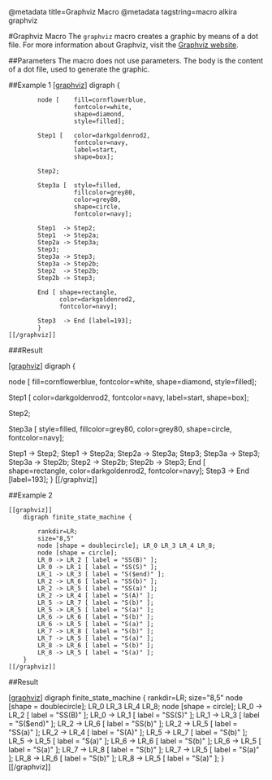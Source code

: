 @metadata title=Graphviz Macro
@metadata tagstring=macro alkira graphviz

[graphviz]: http://www.graphviz.org

#Graphviz Macro
The `graphviz` macro creates a graphic by means of a dot file. For more information about Graphviz, visit the [Graphviz website][graphviz].


##Parameters
The macro does not use parameters. The body is the content of a dot file, used to generate the graphic.


##Example 1
    [[graphviz]]
        digraph {

            node [    fill=cornflowerblue,
                      fontcolor=white,
                      shape=diamond,
                      style=filled];

            Step1 [   color=darkgoldenrod2,
                      fontcolor=navy,
                      label=start,
                      shape=box];

            Step2;

            Step3a [  style=filled,
                      fillcolor=grey80,
                      color=grey80,
                      shape=circle,
                      fontcolor=navy];

            Step1  -> Step2;
            Step1  -> Step2a;
            Step2a -> Step3a;
            Step3;
            Step3a -> Step3;
            Step3a -> Step2b;
            Step2  -> Step2b;
            Step2b -> Step3;

            End [ shape=rectangle,
                  color=darkgoldenrod2,
                  fontcolor=navy];

            Step3  -> End [label=193];
            }
    [[/graphviz]]
    

###Result

[[graphviz]]
digraph {

  node [    fill=cornflowerblue,
            fontcolor=white,
            shape=diamond,
            style=filled];

  Step1 [   color=darkgoldenrod2,
            fontcolor=navy,
            label=start,
            shape=box];

  Step2;

  Step3a [  style=filled,
            fillcolor=grey80,
            color=grey80,
            shape=circle,
            fontcolor=navy];

  Step1  -> Step2;
  Step1  -> Step2a;
  Step2a -> Step3a;
  Step3;
  Step3a -> Step3;
  Step3a -> Step2b;
  Step2  -> Step2b;
  Step2b -> Step3;
  End [ shape=rectangle,
        color=darkgoldenrod2,
        fontcolor=navy];
  Step3  -> End [label=193];
}
[[/graphviz]]


##Example 2

    [[graphviz]]
        digraph finite_state_machine {

            rankdir=LR;
            size="8,5"
            node [shape = doublecircle]; LR_0 LR_3 LR_4 LR_8;
            node [shape = circle];
            LR_0 -> LR_2 [ label = "SS(B)" ];
            LR_0 -> LR_1 [ label = "SS(S)" ];
            LR_1 -> LR_3 [ label = "S($end)" ];
            LR_2 -> LR_6 [ label = "SS(b)" ];
            LR_2 -> LR_5 [ label = "SS(a)" ];
            LR_2 -> LR_4 [ label = "S(A)" ];
            LR_5 -> LR_7 [ label = "S(b)" ];
            LR_5 -> LR_5 [ label = "S(a)" ];
            LR_6 -> LR_6 [ label = "S(b)" ];
            LR_6 -> LR_5 [ label = "S(a)" ];
            LR_7 -> LR_8 [ label = "S(b)" ];
            LR_7 -> LR_5 [ label = "S(a)" ];
            LR_8 -> LR_6 [ label = "S(b)" ];
            LR_8 -> LR_5 [ label = "S(a)" ];
        }
    [[/graphviz]]


##Result

[[graphviz]]
digraph finite_state_machine {
    rankdir=LR;
    size="8,5"
    node [shape = doublecircle]; LR_0 LR_3 LR_4 LR_8;
    node [shape = circle];
    LR_0 -> LR_2 [ label = "SS(B)" ];
    LR_0 -> LR_1 [ label = "SS(S)" ];
    LR_1 -> LR_3 [ label = "S($end)" ];
    LR_2 -> LR_6 [ label = "SS(b)" ];
    LR_2 -> LR_5 [ label = "SS(a)" ];
    LR_2 -> LR_4 [ label = "S(A)" ];
    LR_5 -> LR_7 [ label = "S(b)" ];
    LR_5 -> LR_5 [ label = "S(a)" ];
    LR_6 -> LR_6 [ label = "S(b)" ];
    LR_6 -> LR_5 [ label = "S(a)" ];
    LR_7 -> LR_8 [ label = "S(b)" ];
    LR_7 -> LR_5 [ label = "S(a)" ];
    LR_8 -> LR_6 [ label = "S(b)" ];
    LR_8 -> LR_5 [ label = "S(a)" ];
}
[[/graphviz]]

